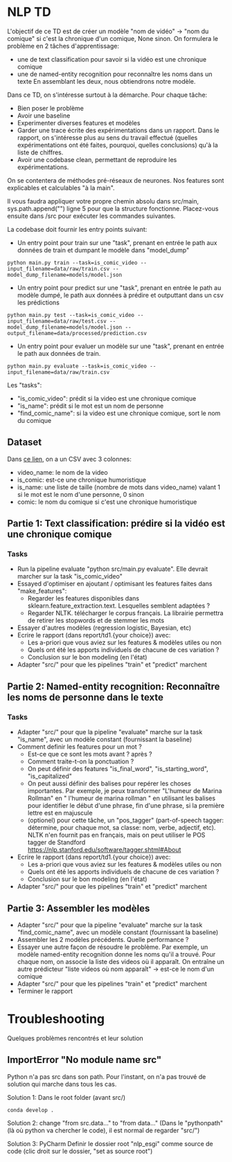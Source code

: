 # NLP TD

L'objectif de ce TD est de créer un modèle "nom de vidéo" -> "nom du comique" si c'est la chronique d'un comique, None sinon. On formulera le problème en 2 tâches d'apprentissage:
- une de text classification pour savoir si la vidéo est une chronique comique
- une de named-entity recognition pour reconnaître les noms dans un texte
En assemblant les deux, nous obtiendrons notre modèle.

Dans ce TD, on s'intéresse surtout à la démarche. Pour chaque tâche:
- Bien poser le problème
- Avoir une baseline
- Experimenter diverses features et modèles
- Garder une trace écrite des expérimentations dans un rapport. Dans le rapport, on s'intéresse plus au sens du travail effectué (quelles expérimentations ont été faites, pourquoi, quelles conclusions) qu'à la liste de chiffres.
- Avoir une codebase clean, permettant de reproduire les expérimentations.

On se contentera de méthodes pré-réseaux de neurones. Nos features sont explicables et calculables "à la main".

Il vous faudra appliquer votre propre chemin absolu dans src/main, sys.path.append("") ligne 5 pour que la structure fonctionne. Placez-vous ensuite dans /src pour exécuter les commandes suivantes. 

La codebase doit fournir les entry points suivant:
- Un entry point pour train sur une "task", prenant en entrée le path aux données de train et dumpant le modèle dans "model_dump" 
```
python main.py train --task=is_comic_video --input_filename=data/raw/train.csv --model_dump_filename=models/model.json
```
- Un entry point pour predict sur une "task", prenant en entrée le path au modèle dumpé, le path aux données à prédire et outputtant dans un csv les prédictions
```
python main.py test --task=is_comic_video --input_filename=data/raw/test.csv --model_dump_filename=models/model.json --output_filename=data/processed/prediction.csv
```
- Un entry point pour evaluer un modèle sur une "task", prenant en entrée le path aux données de train.
```
python main.py evaluate --task=is_comic_video --input_filename=data/raw/train.csv
```

Les "tasks":
- "is_comic_video": prédit si la video est une chronique comique
- "is_name": prédit si le mot est un nom de personne
- "find_comic_name": si la video est une chronique comique, sort le nom du comique

## Dataset

Dans [ce lien](https://docs.google.com/spreadsheets/d/1x6MITsoffSq7Hs3mDIe1YLVvpvUdcsdUBnfWYgieH7A/edit?usp=sharing), on a un CSV avec 3 colonnes:
- video_name: le nom de la video
- is_comic: est-ce une chronique humoristique
- is_name: une liste de taille (nombre de mots dans video_name) valant 1 si le mot est le nom d'une personne, 0 sinon
- comic: le nom du comique si c'est une chronique humoristique

## Partie 1: Text classification: prédire si la vidéo est une chronique comique

### Tasks

- Run la pipeline evaluate "python src/main.py evaluate". Elle devrait marcher sur la task "is_comic_video"
- Essayed d'optimiser en ajoutant / optimisant les features faites dans "make_features":
    - Regarder les features disponibles dans sklearn.feature_extraction.text. Lesquelles semblent adaptées ?
    - Regarder NLTK. télécharger le corpus français. La librairie permettra de retirer les stopwords et de stemmer les mots
- Essayer d'autres modèles (regression logistic, Bayesian, etc)
- Ecrire le rapport (dans report/td1.{your choice}) avec:
   - Les a-priori que vous aviez sur les features & modèles utiles ou non
   - Quels ont été les apports individuels de chacune de ces variation ?
   - Conclusion sur le bon modeling (en l'état)
- Adapter "src/" pour que les pipelines "train" et "predict" marchent

## Partie 2: Named-entity recognition: Reconnaître les noms de personne dans le texte

### Tasks

- Adapter "src/" pour que la pipeline "evaluate" marche sur la task "is_name", avec un modèle constant (fournissant la baseline)
- Comment definir les features pour un mot ?
    - Est-ce que ce sont les mots avant ? après ?
    - Comment traite-t-on la ponctuation ?
    - On peut définir des features "is_final_word", "is_starting_word", "is_capitalized"
    - On peut aussi définir des balises pour repérer les choses importantes. Par exemple, je peux transformer "L'humeur de Marina Rollman" en "<START> <MAJ> l'humeur de <MAJ> marina <MAJ>rollman <END>" en utilisant les balises <START> pour identifier le début d'une phrase, <END> fin d'une phrase, <MAJ> si la première lettre est en majuscule
    - (optionel) pour cette tâche, un "pos_tagger" (part-of-speech tagger: détermine, pour chaque mot, sa classe: nom, verbe, adjectif, etc). NLTK n'en fournit pas en français, mais on peut utiliser le POS tagger de Standford https://nlp.stanford.edu/software/tagger.shtml#About
- Ecrire le rapport (dans report/td1.{your choice}) avec:
   - Les a-priori que vous aviez sur les features & modèles utiles ou non
   - Quels ont été les apports individuels de chacune de ces variation ?
   - Conclusion sur le bon modeling (en l'état)
- Adapter "src/" pour que les pipelines "train" et "predict" marchent

## Partie 3: Assembler les modèles

- Adapter "src/" pour que la pipeline "evaluate" marche sur la task "find_comic_name", avec un modèle constant (fournissant la baseline)
- Assembler les 2 modèles précédents. Quelle performance ?
- Essayer une autre façon de résoudre le problème. Par exemple, un modèle named-entity recognition donne les noms qu'il a trouvé. Pour chaque nom, on associe la liste des videos où il apparaît. On entraîne un autre prédicteur "liste videos où nom apparaît" -> est-ce le nom d'un comique
- Adapter "src/" pour que les pipelines "train" et "predict" marchent
- Terminer le rapport

# Troubleshooting

Quelques problèmes rencontrés et leur solution

## ImportError "No module name src"

Python n'a pas src dans son path.
Pour l'instant, on n'a pas trouvé de solution  qui marche dans tous les cas.

Solution 1:
Dans le root folder (avant src/)
```
conda develop .
```

Solution 2: change "from src.data..." to "from data..."
(Dans le "pythonpath" (là où python va chercher le code), il est normal de regarder "src/")

Solution 3: PyCharm
Definir le dossier root "nlp_esgi" comme source de code (clic droit sur le dossier, "set as source root")




